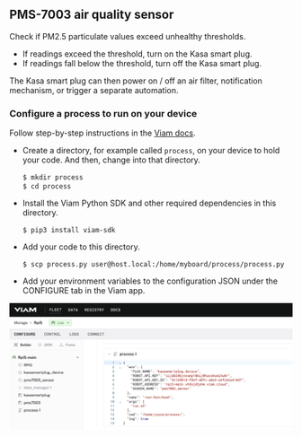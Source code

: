 ## PMS-7003 air quality sensor

Check if PM2.5 particulate values exceed unhealthy thresholds.
- If readings exceed the threshold, turn on the Kasa smart plug.
- If readings fall below the threshold, turn off the Kasa smart plug.

The Kasa smart plug can then power on / off an air filter, notification mechanism, or trigger a separate automation.

### Configure a process to run on your device

Follow step-by-step instructions in the [Viam docs](https://docs.viam.com/configure/processes/).
- Create a directory, for example called `process`, on your device to hold your code. And then, change into that directory.
  ```
  $ mkdir process
  $ cd process
  ```
- Install the Viam Python SDK and other required dependencies in this directory.
  ```
  $ pip3 install viam-sdk
  ```
- Add your code to this directory.
  ```
  $ scp process.py user@host.local:/home/myboard/process/process.py
  ```
- Add your environment variables to the configuration JSON under the CONFIGURE tab in the Viam app.

![Configure environment variables in the Viam app](./configureScreenshot.png)
